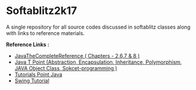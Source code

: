 # Softablitz2k17
A single repository for all source codes discussed in softablitz classes along with links to reference materials.

<b>Reference Links :</b>
<ul>
<li><a href="http://iiti.ac.in/people/~tanimad/JavaTheCompleteReference.pdf">JavaTheCompleteReference ( Chapters - 2,6,7 & 8 )</a></li> 
<li><a href="https://www.javatpoint.com/java-tutorial" > Java T Point (Abstraction, Encapsulation, Inheritance, Polymorphism, JAVA Object Class, Sokcet-programming )</a></li>
<li><a href="https://www.tutorialspoint.com/java/"> Tutorials Point Java</a></li>
<li><a href="https://www.youtube.com/watch?v=LKHEOf187IQ&list=PLShWarsc7Sdxx1G887V1duc8Gaw3a1yZ0"> Swing Tutorial </a></li>
</ul>
